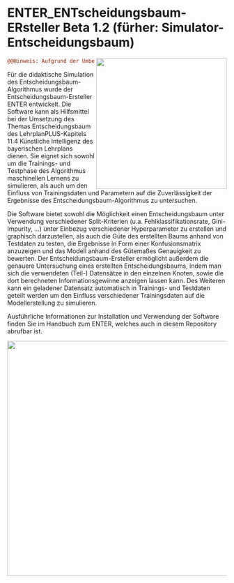 # ENTER_ENTscheidungsbaum-ERsteller Beta 1.2 (fürher: Simulator-Entscheidungsbaum)
<img align="right" src="https://user-images.githubusercontent.com/114241060/232802139-b794d2f0-3e00-4a21-9ab7-8d5df0f077a3.png" width="300" height="300"/>

```diff
@@Hinweis: Aufgrund der Umbenennung sind noch nicht alle Dateien aktuell. Sobald dies der Fall ist, wird dieser Hinweis entfernt.@@
```

Für die didaktische Simulation des Entscheidungsbaum-Algorithmus wurde der Entscheidungsbaum-Ersteller ENTER entwickelt. Die Software kann als Hilfsmittel bei der Umsetzung des Themas Entscheidungsbaum des LehrplanPLUS-Kapitels 11.4 Künstliche Intelligenz des bayerischen Lehrplans dienen. Sie eignet sich sowohl um die Trainings- und Testphase des Algorithmus maschinellen Lernens zu simulieren, als auch um den Einfluss von Trainingsdaten und Parametern auf die Zuverlässigkeit der Ergebnisse des Entscheidungsbaum-Algorithmus zu untersuchen.

Die Software bietet sowohl die Möglichkeit einen Entscheidungsbaum unter Verwendung verschiedener Split-Kriterien (u.a. Fehlklassifikationsrate, Gini-Impurity, ...) unter Einbezug verschiedener Hyperparameter zu erstellen und graphisch darzustellen, als auch die Güte des erstellten Baums anhand von Testdaten zu testen, die Ergebnisse in Form einer Konfusionsmatrix anzuzeigen und das Modell anhand des Gütemaßes Genauigkeit zu bewerten. Der Entscheidungsbaum-Ersteller ermöglicht außerdem die genauere Untersuchung eines erstellten Entscheidungsbaums, indem man sich die verwendeten (Teil-) Datensätze in den einzelnen Knoten, sowie die dort berechneten Informationsgewinne anzeigen lassen kann. Des Weiteren kann ein geladener Datensatz automatisch in Trainings- und Testdaten geteilt werden um den Einfluss verschiedener Trainingsdaten auf die Modellerstellung zu simulieren. 

Ausführliche Informationen zur Installation und Verwendung der Software finden Sie im Handbuch zum ENTER, welches auch in diesem Repository abrufbar ist.
<p align="center">
 <img src="https://user-images.githubusercontent.com/114241060/232804832-c5cb0124-6afb-43bb-b9cb-69130d6e32d7.png" width="749" height="539" />
